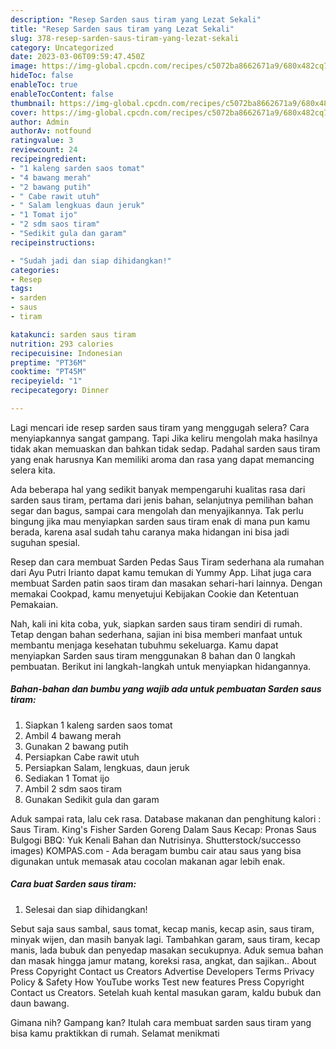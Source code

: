 ```yaml
---
description: "Resep Sarden saus tiram yang Lezat Sekali"
title: "Resep Sarden saus tiram yang Lezat Sekali"
slug: 378-resep-sarden-saus-tiram-yang-lezat-sekali
category: Uncategorized
date: 2023-03-06T09:59:47.450Z
image: https://img-global.cpcdn.com/recipes/c5072ba8662671a9/680x482cq70/sarden-saus-tiram-foto-resep-utama.jpg
hideToc: false
enableToc: true
enableTocContent: false
thumbnail: https://img-global.cpcdn.com/recipes/c5072ba8662671a9/680x482cq70/sarden-saus-tiram-foto-resep-utama.jpg
cover: https://img-global.cpcdn.com/recipes/c5072ba8662671a9/680x482cq70/sarden-saus-tiram-foto-resep-utama.jpg
author: Admin
authorAv: notfound
ratingvalue: 3
reviewcount: 24
recipeingredient:
- "1 kaleng sarden saos tomat"
- "4 bawang merah"
- "2 bawang putih"
- " Cabe rawit utuh"
- " Salam lengkuas daun jeruk"
- "1 Tomat ijo"
- "2 sdm saos tiram"
- "Sedikit gula dan garam"
recipeinstructions:

- "Sudah jadi dan siap dihidangkan!"
categories:
- Resep
tags:
- sarden
- saus
- tiram

katakunci: sarden saus tiram 
nutrition: 293 calories
recipecuisine: Indonesian
preptime: "PT36M"
cooktime: "PT45M"
recipeyield: "1"
recipecategory: Dinner

---
```



Lagi mencari ide resep sarden saus tiram yang menggugah selera? Cara menyiapkannya sangat gampang. Tapi Jika keliru mengolah maka hasilnya tidak akan memuaskan dan bahkan tidak sedap. Padahal sarden saus tiram yang enak harusnya Kan memiliki aroma dan rasa yang dapat memancing selera kita.


Ada beberapa hal yang sedikit banyak mempengaruhi kualitas rasa dari sarden saus tiram, pertama dari jenis bahan, selanjutnya pemilihan bahan segar dan bagus, sampai cara mengolah dan menyajikannya. Tak perlu bingung jika mau menyiapkan sarden saus tiram enak di mana pun kamu berada, karena asal sudah tahu caranya maka hidangan ini bisa jadi suguhan spesial.

Resep dan cara membuat Sarden Pedas Saus Tiram sederhana ala rumahan dari Ayu Putri Irianto dapat kamu temukan di Yummy App. Lihat juga cara membuat Sarden patin saos tiram dan masakan sehari-hari lainnya. Dengan memakai Cookpad, kamu menyetujui Kebijakan Cookie dan Ketentuan Pemakaian.


Nah, kali ini kita coba, yuk, siapkan sarden saus tiram sendiri di rumah. Tetap dengan bahan sederhana, sajian ini bisa memberi manfaat untuk membantu menjaga kesehatan tubuhmu sekeluarga. Kamu dapat menyiapkan Sarden saus tiram menggunakan 8 bahan dan 0 langkah pembuatan. Berikut ini langkah-langkah untuk menyiapkan hidangannya.

<!--inarticleads1-->

##### Bahan-bahan dan bumbu yang wajib ada untuk pembuatan Sarden saus tiram:

1. Siapkan 1 kaleng sarden saos tomat
1. Ambil 4 bawang merah
1. Gunakan 2 bawang putih
1. Persiapkan  Cabe rawit utuh
1. Persiapkan  Salam, lengkuas, daun jeruk
1. Sediakan 1 Tomat ijo
1. Ambil 2 sdm saos tiram
1. Gunakan Sedikit gula dan garam


Aduk sampai rata, lalu cek rasa. Database makanan dan penghitung kalori : Saus Tiram. King&#39;s Fisher Sarden Goreng Dalam Saus Kecap: Pronas Saus Bulgogi BBQ: Yuk Kenali Bahan dan Nutrisinya. Shutterstock/successo images) KOMPAS.com - Ada beragam bumbu cair atau saus yang bisa digunakan untuk memasak atau cocolan makanan agar lebih enak. 

<!--inarticleads2-->

##### Cara buat Sarden saus tiram:


1. Selesai dan siap dihidangkan!

Sebut saja saus sambal, saus tomat, kecap manis, kecap asin, saus tiram, minyak wijen, dan masih banyak lagi. Tambahkan garam, saus tiram, kecap manis, lada bubuk dan penyedap masakan secukupnya. Aduk semua bahan dan masak hingga jamur matang, koreksi rasa, angkat, dan sajikan.. About Press Copyright Contact us Creators Advertise Developers Terms Privacy Policy &amp; Safety How YouTube works Test new features Press Copyright Contact us Creators. Setelah kuah kental masukan garam, kaldu bubuk dan daun bawang. 

Gimana nih? Gampang kan? Itulah cara membuat sarden saus tiram yang bisa kamu praktikkan di rumah. Selamat menikmati
